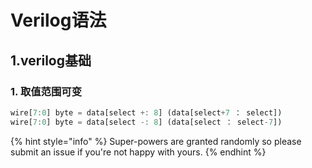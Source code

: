 # Verilog语法

## 1.verilog基础

### 1. 取值范围可变

```javascript
wire[7:0] byte = data[select +: 8] (data[select+7 ： select])
wire[7:0] byte = data[select -: 8] (data[select ： select-7])
```

{% hint style="info" %}
 Super-powers are granted randomly so please submit an issue if you're not happy with yours.
{% endhint %}



